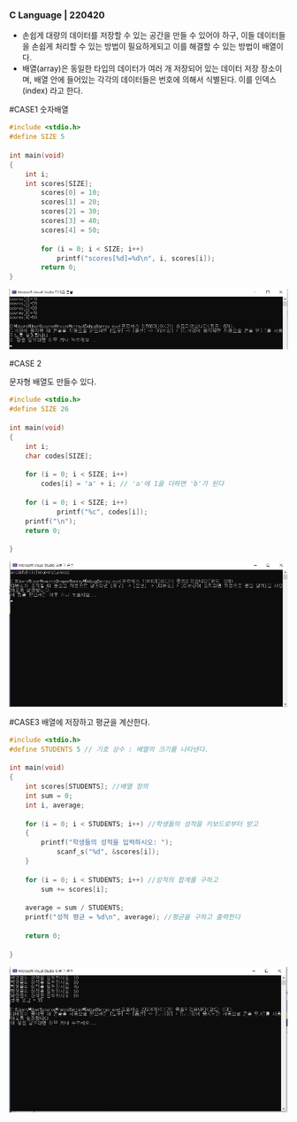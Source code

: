 ### C Language | 220420





- 손쉽게 대량의 데이터를 저장할 수 있는 공간을 만들 수 있어야 하구, 이들 데이터들을 손쉽게 처리할 수 있는 방법이 필요하게되고 이를 해결할 수 있는 방법이 배열이다.
- 배열(array)은 동일한 타입의 데이터가 여러 개 저장되어 있는 데이터 저장 장소이며, 배열 안에 들어있는 각각의 데이터들은 번호에 의해서 식별된다. 이를 인덱스(index) 라고 한다.



#CASE1 숫자배열 

```c
#include <stdio.h>
#define SIZE 5

int main(void)
{
	int i;
	int scores[SIZE];
		scores[0] = 10;
		scores[1] = 20;
		scores[2] = 30;
		scores[3] = 40;
		scores[4] = 50;

		for (i = 0; i < SIZE; i++)
			printf("scores[%d]=%d\n", i, scores[i]);
		return 0;
}
```







![image-20220420211408909](https://github.com/jinsirie/TIL/blob/60553170d3543dff5959ced11c1ba4dd1eabc1bc/img/image-20220420211408909.png)







#CASE 2

문자형 배열도 만들수 있다.

```c
#include <stdio.h>
#define SIZE 26

int main(void)
{
	int i;
	char codes[SIZE];

	for (i = 0; i < SIZE; i++)
		codes[i] = 'a' + i; // 'a'에 1을 더하면 'b'가 된다

	for (i = 0; i < SIZE; i++)
			printf("%c", codes[i]);
	printf("\n");
	return 0;

}
```

![image-20220420212251811](https://github.com/jinsirie/TIL/blob/60553170d3543dff5959ced11c1ba4dd1eabc1bc/img/image-20220420212251811.png)





#CASE3  배열에 저장하고 평균을 계산한다.

```c
#include <stdio.h>
#define STUDENTS 5 // 기호 상수 : 배열의 크기를 나타낸다.

int main(void)
{
	int scores[STUDENTS]; //배열 정의
	int sum = 0;
	int i, average;

	for (i = 0; i < STUDENTS; i++) //학생들의 성적을 키보드로부터 받고
	{
		printf("학생들의 성적을 입력하시오: ");
			scanf_s("%d", &scores[i]);
	}

	for (i = 0; i < STUDENTS; i++) //성적의 합계를 구하고
		sum += scores[i];

	average = sum / STUDENTS;
	printf("성적 평균 = %d\n", average); //평균을 구하고 출력한다

	return 0;

}
```





![image-20220420213218856](https://github.com/jinsirie/TIL/blob/d1c555b40b03dbf9e81fcae9ae8537c49edb2eac/img/image-20220420213218856.png)
